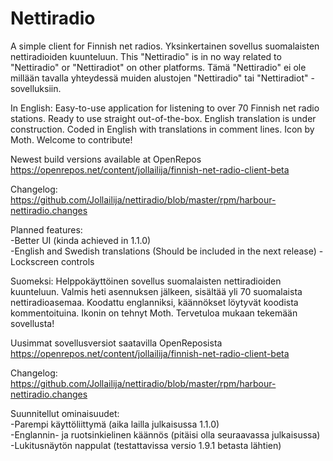 # Nettiradio
A simple client for Finnish net radios. Yksinkertainen sovellus suomalaisten nettiradioiden kuunteluun.
This "Nettiradio" is in no way related to "Nettiradio" or "Nettiradiot" on other platforms. Tämä "Nettiradio" ei ole millään tavalla yhteydessä muiden alustojen "Nettiradio" tai "Nettiradiot" -sovelluksiin.

In English:
Easy-to-use application for listening to over 70 Finnish net radio stations. Ready to use straight out-of-the-box. English translation is under construction. Coded in English with translations in comment lines. Icon by Moth. Welcome to contribute!

Newest build versions available at OpenRepos
https://openrepos.net/content/jollailija/finnish-net-radio-client-beta

Changelog:  
https://github.com/Jollailija/nettiradio/blob/master/rpm/harbour-nettiradio.changes

Planned features:  
-Better UI (kinda achieved in 1.1.0)    
-English and Swedish translations (Should be included in the next release)
-Lockscreen controls

Suomeksi:
Helppokäyttöinen sovellus suomalaisten nettiradioiden kuunteluun. Valmis heti asennuksen jälkeen, sisältää yli 70 suomalaista nettiradioasemaa. Koodattu englanniksi, käännökset löytyvät koodista kommentoituina. Ikonin on tehnyt Moth. Tervetuloa mukaan tekemään sovellusta!

Uusimmat sovellusversiot saatavilla OpenReposista
https://openrepos.net/content/jollailija/finnish-net-radio-client-beta  

Changelog:  
https://github.com/Jollailija/nettiradio/blob/master/rpm/harbour-nettiradio.changes
  
Suunnitellut ominaisuudet:  
-Parempi käyttöliittymä (aika lailla julkaisussa 1.1.0)  
-Englannin- ja ruotsinkielinen käännös (pitäisi olla seuraavassa julkaisussa)  
-Lukitusnäytön nappulat (testattavissa versio 1.9.1 betasta lähtien)
